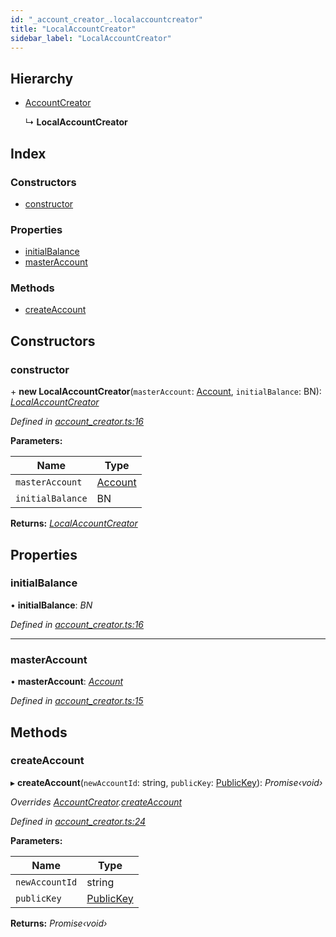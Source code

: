 ```yaml
---
id: "_account_creator_.localaccountcreator"
title: "LocalAccountCreator"
sidebar_label: "LocalAccountCreator"
---
```


## Hierarchy

* [AccountCreator](_account_creator_.accountcreator.md)

  ↳ **LocalAccountCreator**

## Index

### Constructors

* [constructor](_account_creator_.localaccountcreator.md#constructor)

### Properties

* [initialBalance](_account_creator_.localaccountcreator.md#initialbalance)
* [masterAccount](_account_creator_.localaccountcreator.md#masteraccount)

### Methods

* [createAccount](_account_creator_.localaccountcreator.md#createaccount)

## Constructors

###  constructor

\+ **new LocalAccountCreator**(`masterAccount`: [Account](_account_.account.md), `initialBalance`: BN): *[LocalAccountCreator](_account_creator_.localaccountcreator.md)*

*Defined in [account_creator.ts:16](https://github.com/nearprotocol/nearlib/blob/9123455/src.ts/account_creator.ts#L16)*

**Parameters:**

Name | Type |
------ | ------ |
`masterAccount` | [Account](_account_.account.md) |
`initialBalance` | BN |

**Returns:** *[LocalAccountCreator](_account_creator_.localaccountcreator.md)*

## Properties

###  initialBalance

• **initialBalance**: *BN*

*Defined in [account_creator.ts:16](https://github.com/nearprotocol/nearlib/blob/9123455/src.ts/account_creator.ts#L16)*

___

###  masterAccount

• **masterAccount**: *[Account](_account_.account.md)*

*Defined in [account_creator.ts:15](https://github.com/nearprotocol/nearlib/blob/9123455/src.ts/account_creator.ts#L15)*

## Methods

###  createAccount

▸ **createAccount**(`newAccountId`: string, `publicKey`: [PublicKey](_utils_key_pair_.publickey.md)): *Promise‹void›*

*Overrides [AccountCreator](_account_creator_.accountcreator.md).[createAccount](_account_creator_.accountcreator.md#abstract-createaccount)*

*Defined in [account_creator.ts:24](https://github.com/nearprotocol/nearlib/blob/9123455/src.ts/account_creator.ts#L24)*

**Parameters:**

Name | Type |
------ | ------ |
`newAccountId` | string |
`publicKey` | [PublicKey](_utils_key_pair_.publickey.md) |

**Returns:** *Promise‹void›*
